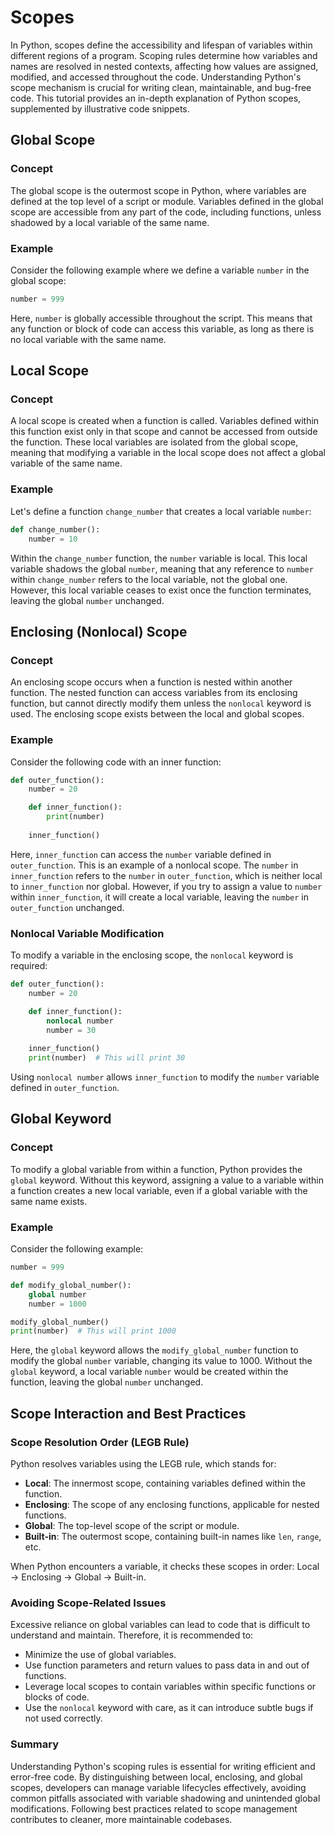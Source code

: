 #  Scopes

In Python, scopes define the accessibility and lifespan of variables within different regions of a program. Scoping rules determine how variables and names are resolved in nested contexts, affecting how values are assigned, modified, and accessed throughout the code. Understanding Python's scope mechanism is crucial for writing clean, maintainable, and bug-free code. This tutorial provides an in-depth explanation of Python scopes, supplemented by illustrative code snippets.

## Global Scope

### Concept

The global scope is the outermost scope in Python, where variables are defined at the top level of a script or module. Variables defined in the global scope are accessible from any part of the code, including functions, unless shadowed by a local variable of the same name.

### Example

Consider the following example where we define a variable `number` in the global scope:

```python
number = 999
```

Here, `number` is globally accessible throughout the script. This means that any function or block of code can access this variable, as long as there is no local variable with the same name.

## Local Scope

### Concept

A local scope is created when a function is called. Variables defined within this function exist only in that scope and cannot be accessed from outside the function. These local variables are isolated from the global scope, meaning that modifying a variable in the local scope does not affect a global variable of the same name.

### Example

Let's define a function `change_number` that creates a local variable `number`:

```python
def change_number():
    number = 10
```

Within the `change_number` function, the `number` variable is local. This local variable shadows the global `number`, meaning that any reference to `number` within `change_number` refers to the local variable, not the global one. However, this local variable ceases to exist once the function terminates, leaving the global `number` unchanged.

## Enclosing (Nonlocal) Scope

### Concept

An enclosing scope occurs when a function is nested within another function. The nested function can access variables from its enclosing function, but cannot directly modify them unless the `nonlocal` keyword is used. The enclosing scope exists between the local and global scopes.

### Example

Consider the following code with an inner function:

```python
def outer_function():
    number = 20

    def inner_function():
        print(number)
    
    inner_function()
```

Here, `inner_function` can access the `number` variable defined in `outer_function`. This is an example of a nonlocal scope. The `number` in `inner_function` refers to the `number` in `outer_function`, which is neither local to `inner_function` nor global. However, if you try to assign a value to `number` within `inner_function`, it will create a local variable, leaving the `number` in `outer_function` unchanged.

### Nonlocal Variable Modification

To modify a variable in the enclosing scope, the `nonlocal` keyword is required:

```python
def outer_function():
    number = 20

    def inner_function():
        nonlocal number
        number = 30
    
    inner_function()
    print(number)  # This will print 30
```

Using `nonlocal number` allows `inner_function` to modify the `number` variable defined in `outer_function`.

## Global Keyword

### Concept

To modify a global variable from within a function, Python provides the `global` keyword. Without this keyword, assigning a value to a variable within a function creates a new local variable, even if a global variable with the same name exists.

### Example

Consider the following example:

```python
number = 999

def modify_global_number():
    global number
    number = 1000

modify_global_number()
print(number)  # This will print 1000
```

Here, the `global` keyword allows the `modify_global_number` function to modify the global `number` variable, changing its value to 1000. Without the `global` keyword, a local variable `number` would be created within the function, leaving the global `number` unchanged.

## Scope Interaction and Best Practices

### Scope Resolution Order (LEGB Rule)

Python resolves variables using the LEGB rule, which stands for:
- **Local**: The innermost scope, containing variables defined within the function.
- **Enclosing**: The scope of any enclosing functions, applicable for nested functions.
- **Global**: The top-level scope of the script or module.
- **Built-in**: The outermost scope, containing built-in names like `len`, `range`, etc.

When Python encounters a variable, it checks these scopes in order: Local → Enclosing → Global → Built-in.

### Avoiding Scope-Related Issues

Excessive reliance on global variables can lead to code that is difficult to understand and maintain. Therefore, it is recommended to:
- Minimize the use of global variables.
- Use function parameters and return values to pass data in and out of functions.
- Leverage local scopes to contain variables within specific functions or blocks of code.
- Use the `nonlocal` keyword with care, as it can introduce subtle bugs if not used correctly.

### Summary

Understanding Python's scoping rules is essential for writing efficient and error-free code. By distinguishing between local, enclosing, and global scopes, developers can manage variable lifecycles effectively, avoiding common pitfalls associated with variable shadowing and unintended global modifications. Following best practices related to scope management contributes to cleaner, more maintainable codebases.
